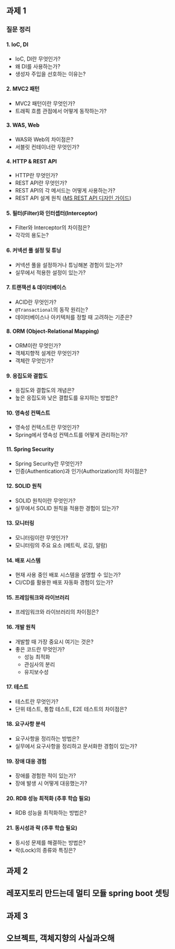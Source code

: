 ## 과제 1
### 질문 정리
#### 1. IoC, DI
- IoC, DI란 무엇인가?
- 왜 DI를 사용하는가?
- 생성자 주입을 선호하는 이유는?

#### 2. MVC2 패턴
- MVC2 패턴이란 무엇인가?
- 트래픽 흐름 관점에서 어떻게 동작하는가?

#### 3. WAS, Web
- WAS와 Web의 차이점은?
- 서블릿 컨테이너란 무엇인가?

#### 4. HTTP & REST API
- HTTP란 무엇인가?
- REST API란 무엇인가?
- REST API의 각 메서드는 어떻게 사용하는가?
- REST API 설계 원칙 ([MS REST API 디자인 가이드](https://learn.microsoft.com/ko-kr/azure/architecture/best-practices/api-design))

#### 5. 필터(Filter)와 인터셉터(Interceptor)
- Filter와 Interceptor의 차이점은?
- 각각의 용도는?

#### 6. 커넥션 풀 설정 및 튜닝
- 커넥션 풀을 설정하거나 튜닝해본 경험이 있는가?
- 실무에서 적용한 설정이 있는가?

#### 7. 트랜잭션 & 데이터베이스
- ACID란 무엇인가?
- `@Transactional`의 동작 원리는?
- 데이터베이스나 아키텍처를 정할 때 고려하는 기준은?

#### 8. ORM (Object-Relational Mapping)
- ORM이란 무엇인가?
- 객체지향적 설계란 무엇인가?
- 객체란 무엇인가?

#### 9. 응집도와 결합도
- 응집도와 결합도의 개념은?
- 높은 응집도와 낮은 결합도를 유지하는 방법은?

#### 10. 영속성 컨텍스트
- 영속성 컨텍스트란 무엇인가?
- Spring에서 영속성 컨텍스트를 어떻게 관리하는가?

#### 11. Spring Security
- Spring Security란 무엇인가?
- 인증(Authentication)과 인가(Authorization)의 차이점은?

#### 12. SOLID 원칙
- SOLID 원칙이란 무엇인가?
- 실무에서 SOLID 원칙을 적용한 경험이 있는가?

#### 13. 모니터링
- 모니터링이란 무엇인가?
- 모니터링의 주요 요소 (메트릭, 로깅, 알람)

#### 14. 배포 시스템
- 현재 사용 중인 배포 시스템을 설명할 수 있는가?
- CI/CD를 활용한 배포 자동화 경험이 있는가?

#### 15. 프레임워크와 라이브러리
- 프레임워크와 라이브러리의 차이점은?

#### 16. 개발 원칙
- 개발할 때 가장 중요시 여기는 것은?
- 좋은 코드란 무엇인가?
  - 성능 최적화
  - 관심사의 분리
  - 유지보수성

#### 17. 테스트
- 테스트란 무엇인가?
- 단위 테스트, 통합 테스트, E2E 테스트의 차이점은?

#### 18. 요구사항 분석
- 요구사항을 정리하는 방법은?
- 실무에서 요구사항을 정리하고 문서화한 경험이 있는가?

#### 19. 장애 대응 경험
- 장애를 경험한 적이 있는가?
- 장애 발생 시 어떻게 대응했는가?

#### 20. RDB 성능 최적화 (추후 학습 필요)
- RDB 성능을 최적화하는 방법은?

#### 21. 동시성과 락 (추후 학습 필요)
- 동시성 문제를 해결하는 방법은?
- 락(Lock)의 종류와 특징은?


## 과제 2
## 레포지토리 만드는데 멀티 모듈 spring boot 셋팅

## 과제 3
## 오브젝트, 객체지향의 사실과오해
